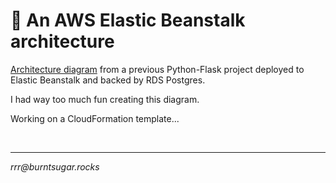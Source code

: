 # 🌱 An AWS Elastic Beanstalk architecture

[Architecture diagram](py-fl-eb-rds.pdf) from a previous Python-Flask project deployed to Elastic Beanstalk and backed by RDS Postgres. 

I had way too much fun creating this diagram.

Working on a CloudFormation template...

<br>

<hr>

*rrr@<span></span>burntsugar.rocks*